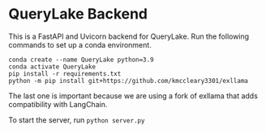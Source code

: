 # QueryLake Backend

This is a FastAPI and Uvicorn backend for QueryLake.
Run the following commands to set up a conda environment.

```
conda create --name QueryLake python=3.9
conda activate QueryLake
pip install -r requirements.txt
python -m pip install git+https://github.com/kmccleary3301/exllama
```

The last one is important because we are using a fork of exllama that
adds compatibility with LangChain.

To start the server, run `python server.py`